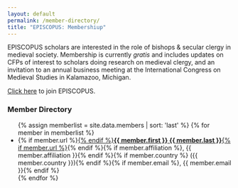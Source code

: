 ```yaml
---
layout: default
permalink: /member-directory/
title: "EPISCOPUS: Membershiup"
---
```


EPISCOPUS scholars are interested in the role of bishops & secular clergy in medieval society. Membership is currently *gratis* and includes updates on CFPs of interest to scholars doing research on medieval clergy, and an invitation to an annual business meeting at the International Congress on Medieval Studies in Kalamazoo, Michigan.

<a href="https://docs.google.com/forms/d/1azz1dyCwj6GlNZrg3zXIEzhUEV2KUf1FTYAQf-YGZXc/viewform">Click here</a> to join EPISCOPUS.

### Member Directory

<ul>
{% assign memberlist = site.data.members | sort: 'last' %}
{% for member in memberlist %}
<li>{% if member.url %}<a href="{{ member.url }}">{% endif %}<strong>{{ member.first }} {{ member.last }}</strong>{% if member.url %}</a>{% endif %}{% if member.affiliation %}, {{ member.affiliation }}{% endif %}{% if member.country %} ({{ member.country }}){% endif %}{% if member.email %}, {{ member.email }}{% endif %}</li>
{% endfor %}
</ul>
